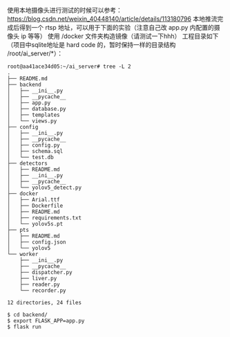 使用本地摄像头进行测试的时候可以参考：
https://blog.csdn.net/weixin_40448140/article/details/113180796
本地推流完成后得到一个 rtsp 地址，可以用于下面的实验（注意自己改 app.py 内配置的摄像头 ip 等等）
使用 /docker 文件夹构造镜像（请测试一下hhh）
工程目录如下（项目中sqlite地址是 hard code 的，暂时保持一样的目录结构 /root/ai_server/*）：
```
root@aa41ace34d05:~/ai_server# tree -L 2 
.
├── README.md
├── backend
│   ├── __ini__.py
│   ├── __pycache__
│   ├── app.py
│   ├── database.py
│   ├── templates
│   └── views.py
├── config
│   ├── __ini__.py
│   ├── __pycache__
│   ├── config.py
│   ├── schema.sql
│   └── test.db
├── detectors
│   ├── README.md
│   ├── __ini__.py
│   ├── __pycache__
│   └── yolov5_detect.py
├── docker
│   ├── Arial.ttf
│   ├── Dockerfile
│   ├── README.md
│   ├── requirements.txt
│   └── yolov5s.pt
├── pts
│   ├── README.md
│   ├── config.json
│   └── yolov5
└── worker
    ├── __ini__.py
    ├── __pycache__
    ├── dispatcher.py
    ├── liver.py
    ├── reader.py
    └── recorder.py

12 directories, 24 files
```
```
$ cd backend/
$ export FLASK_APP=app.py
$ flask run
```